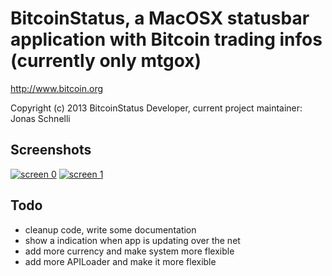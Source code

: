 BitcoinStatus, a MacOSX statusbar application with Bitcoin trading infos (currently only mtgox)
================================

http://www.bitcoin.org

Copyright (c) 2013 BitcoinStatus Developer, current project maintainer: Jonas Schnelli

Screenshots
----
[![screen 0](https://raw.github.com/jonasschnelli/BitcoinStatus/master/Screenshots/0.png)](#screenshot)
[![screen 1](https://raw.github.com/jonasschnelli/BitcoinStatus/master/Screenshots/1.png)](#screenshot)

Todo
----
+ cleanup code, write some documentation
+ show a indication when app is updating over the net
+ add more currency and make system more flexible
+ add more APILoader and make it more flexible 
